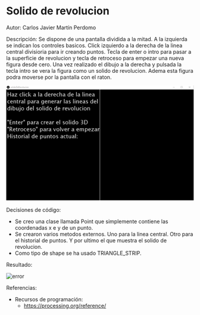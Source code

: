 # Solido de revolucion

Autor: Carlos Javier Martín Perdomo

Descripción: Se dispone de una pantalla dividida a la mitad. A la izquierda se indican los controles basicos. Click izquierdo a la derecha de la linea central divisioria para ir creando puntos. Tecla de enter o intro para pasar a la superficie de revolucion y tecla de retroceso para empezar una nueva figura desde cero. Una vez realizado el dibujo a la derecha y pulsada la tecla intro se vera la figura como un solido de revolucion. Adema esta figura podra moverse por la pantalla con el raton.

![error](https://github.com/CarlosJavierMartin/solidoDeRevolucion/blob/main/image.png?raw=true)

Decisiones de código:
  - Se creo una clase llamada Point que simplemente contiene las coordenadas x e y de un punto.
  - Se crearon varios metodos externos. Uno para la linea central. Otro para el historial de puntos. Y por ultimo el que muestra el solido de revolucion.
  - Como tipo de shape se ha usado TRIANGLE_STRIP.

Resultado:

![error](https://github.com/CarlosJavierMartin/solidoDeRevolucion/blob/main/sdr.gif?raw=true)

Referencias:
  - Recursos de programación:
    - https://processing.org/reference/
